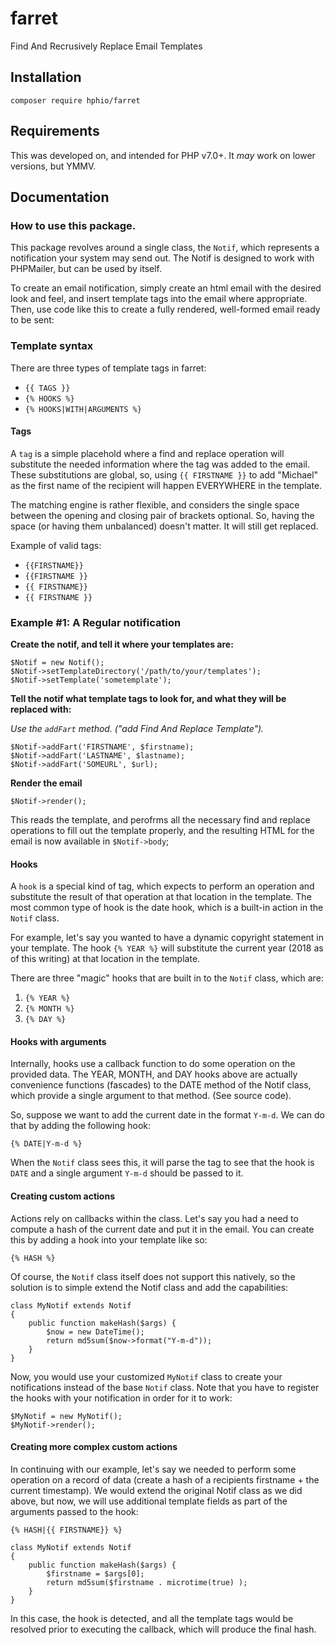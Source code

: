 # farret
Find And Recrusively Replace Email Templates

## Installation

`composer require hphio/farret`

## Requirements

This was developed on, and intended for PHP v7.0+. It *may* work on lower versions, but YMMV.

## Documentation

### How to use this package.

This package revolves around a single class, the `Notif`, which represents a notification your system may send out. The Notif is designed to work with PHPMailer, but can be used by itself.

To create an email notification, simply create an html email with the desired look and feel, and insert template tags into the email where appropriate. Then, use code like this to create a fully rendered, well-formed email ready to be sent:

### Template syntax

There are three types of template tags in farret:

* `{{ TAGS }}`
* `{% HOOKS %}`
* `{% HOOKS|WITH|ARGUMENTS %}`

#### Tags

A `tag` is a simple placehold where a find and replace operation will substitute the needed information where the tag was added to the email. These substitutions are global, so, using `{{ FIRSTNAME }}` to add "Michael" as the first name of the recipient will happen EVERYWHERE in the template. 

The matching engine is rather flexible, and considers the single space between the opening and closing pair of brackets optional. So, having the space (or having them unbalanced) doesn't matter. It will still get replaced. 

Example of valid tags:
* `{{FIRSTNAME}}`
* `{{FIRSTNAME }}`
* `{{ FIRSTNAME}}`
* `{{ FIRSTNAME }}`


### Example #1: A Regular notification

**Create the notif, and tell it where your templates are:**
````
$Notif = new Notif();
$Notif->setTemplateDirectory('/path/to/your/templates');
$Notif->setTemplate('sometemplate');
```` 

**Tell the notif what template tags to look for, and what they will be replaced with:**

*Use the `addFart` method. ("add Find And Replace Template").*
```` 
$Notif->addFart('FIRSTNAME', $firstname);
$Notif->addFart('LASTNAME', $lastname);
$Notif->addFart('SOMEURL', $url);
```` 
**Render the email**
```
$Notif->render();
```
This reads the template, and perofrms all the necessary find and replace operations to fill out the template properly, and the resulting HTML for the email is now available in `$Notif->body`;

#### Hooks
A `hook` is a special kind of tag, which expects to perform an operation and substitute the result of that operation at that location in the template. The most common type of hook is the date hook, which is a built-in action in the `Notif` class. 

For example, let's say you wanted to have a dynamic copyright statement in your template. The hook `{% YEAR %}` will substitute the current year (2018 as of this writing) at that location in the template.

There are three "magic" hooks that are built in to the `Notif` class, which are:

1. `{% YEAR %}` 
1. `{% MONTH %}` 
1. `{% DAY %}`
 
#### Hooks with arguments

Internally, hooks use a callback function to do some operation on the provided data. The YEAR, MONTH, and DAY hooks above are actually convenience functions (fascades) to the DATE method of the Notif class, which provide a single argument to that method. (See source code).

So, suppose we want to add the current date in the format `Y-m-d`. We can do that by adding the following hook:

`{% DATE|Y-m-d %}`

When the `Notif` class sees this, it will parse the tag to see that the hook is `DATE` and a single argument `Y-m-d` should be passed to it.

#### Creating custom actions

Actions rely on callbacks within the class. Let's say you had a need to compute a hash of the current date and put it in the email. You can create this by adding a hook into your template like so:

`{% HASH %}`

Of course, the `Notif` class itself does not support this natively, so the solution is to simple extend the Notif class and add the capabilities:

```
class MyNotif extends Notif
{
    public function makeHash($args) {
        $now = new DateTime();
        return md5sum($now->format("Y-m-d"));
    }
}
```

Now, you would use your customized `MyNotif` class to create your notifications instead of the base `Notif` class. Note that you have to register the hooks with your notification in order for it to work:

```
$MyNotif = new MyNotif();
$MyNotif->render();
```

#### Creating more complex custom actions

In continuing with our example, let's say we needed to perform some operation on a record of data (create a hash of a recipients firstname + the current timestamp). We would extend the original Notif class as we did above, but now, we will use additional template fields as part of the arguments passed to the hook:

```
{% HASH|{{ FIRSTNAME}} %}
```

```
class MyNotif extends Notif
{
    public function makeHash($args) {
        $firstname = $args[0];
        return md5sum($firstname . microtime(true) );
    }
}
```

In this case, the hook is detected, and all the template tags would be resolved prior to executing the callback, which will produce the final hash.